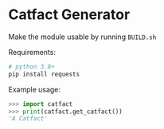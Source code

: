 # Catfact Generator
Make the module usable by running `BUILD.sh`

Requirements:
```bash
# python 3.8+
pip install requests
```

Example usage:
```python
>>> import catfact
>>> print(catfact.get_catfact())
'A Catfact'
```